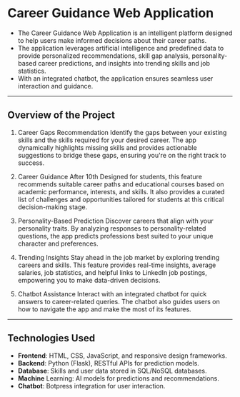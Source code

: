 # **Career Guidance Web Application**

- The Career Guidance Web Application is an intelligent platform designed to help users make informed decisions about their career paths. 
- The application leverages artificial intelligence and predefined data to provide personalized recommendations, skill gap analysis, personality-based career predictions, and insights into trending skills and job statistics.
- With an integrated chatbot, the application ensures seamless user interaction and guidance.
---

## **Overview of the Project**

1. Career Gaps Recommendation
  Identify the gaps between your existing skills and the skills required for your desired career. The app dynamically highlights missing skills and provides actionable suggestions to bridge these gaps, ensuring you're on the right track to success.

2. Career Guidance After 10th
  Designed for students, this feature recommends suitable career paths and educational courses based on academic performance, interests, and skills. It also provides a curated list of challenges and opportunities tailored for students at this critical decision-making stage.

3. Personality-Based Prediction
  Discover careers that align with your personality traits. By analyzing responses to personality-related questions, the app predicts professions best suited to your unique character and preferences.

4. Trending Insights
  Stay ahead in the job market by exploring trending careers and skills. This feature provides real-time insights, average salaries, job statistics, and helpful links to LinkedIn job postings, empowering you to make data-driven decisions.

5. Chatbot Assistance
  Interact with an integrated chatbot for quick answers to career-related queries. The chatbot also guides users on how to navigate the app and make the most of its features.
---
## **Technologies Used**
- **Frontend**: HTML, CSS, JavaScript, and responsive design frameworks.
- **Backend**: Python (Flask), RESTful APIs for prediction models.
- **Database**: Skills and user data stored in SQL/NoSQL databases.
- **Machine** Learning: AI models for predictions and recommendations.
- **Chatbot**: Botpress integration for user interaction.
